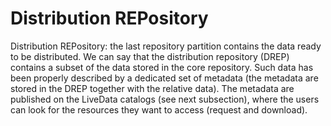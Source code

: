 # Distribution REPository

Distribution REPository: the last repository partition contains the data ready to be distributed. We can say that the distribution repository (DREP) contains a subset of the data stored in the core repository. Such data has been properly described by a dedicated set of metadata (the metadata are stored in the DREP together with the relative data). The metadata are published on the LiveData catalogs (see next subsection), where the users can look for the resources they want to access (request and download).